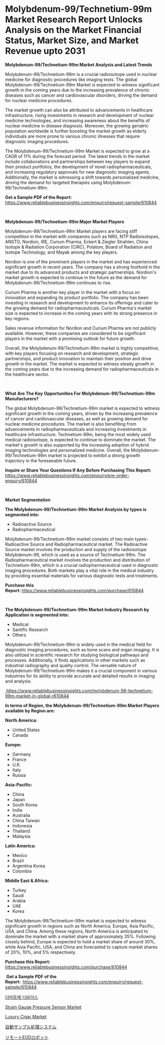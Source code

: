 <p><h1>Molybdenum-99/Technetium-99m Market Research Report Unlocks Analysis on the Market Financial Status, Market Size, and Market Revenue upto 2031</h1></p><p><strong>Molybdenum-99/Technetium-99m Market Analysis and Latest Trends</strong></p>
<p><p>Molybdenum-99/Technetium-99m is a crucial radioisotope used in nuclear medicine for diagnostic procedures like imaging tests. The global Molybdenum-99/Technetium-99m Market is expected to witness significant growth in the coming years due to the increasing prevalence of chronic diseases such as cancer and cardiovascular disorders, driving the demand for nuclear medicine procedures.</p><p>The market growth can also be attributed to advancements in healthcare infrastructure, rising investments in research and development of nuclear medicine technologies, and increasing awareness about the benefits of nuclear medicine in disease diagnosis. Moreover, the growing geriatric population worldwide is further boosting the market growth as elderly individuals are more prone to various chronic illnesses that require diagnostic imaging procedures.</p><p>The Molybdenum-99/Technetium-99m Market is expected to grow at a CAGR of 11% during the forecast period. The latest trends in the market include collaborations and partnerships between key players to expand their product portfolios, the development of novel radiopharmaceuticals, and increasing regulatory approvals for new diagnostic imaging agents. Additionally, the market is witnessing a shift towards personalized medicine, driving the demand for targeted therapies using Molybdenum-99/Technetium-99m.</p></p>
<p><strong>Get a Sample PDF of the Report:&nbsp;</strong> <a href="https://www.reliablebusinessinsights.com/enquiry/request-sample/610844">https://www.reliablebusinessinsights.com/enquiry/request-sample/610844</a></p>
<p>&nbsp;</p>
<p><strong>Molybdenum-99/Technetium-99m Major Market Players</strong></p>
<p><p>Molybdenum-99/Technetium-99m Market players are facing stiff competition in the market with companies such as NRG, NTP Radioisotopes, ANSTO, Nordion, IRE, Curium Pharma, Eckert & Ziegler Strahlen, China Isotope & Radiation Corporation (CIRC), Polatom, Board of Radiation and Isotope Technology, and Mayak among the key players.</p><p>Nordion is one of the prominent players in the market and has experienced significant growth in recent years. The company has a strong foothold in the market due to its advanced products and strategic partnerships. Nordion's market growth is expected to continue in the future as the demand for Molybdenum-99/Technetium-99m continues to rise.</p><p>Curium Pharma is another key player in the market with a focus on innovation and expanding its product portfolio. The company has been investing in research and development to enhance its offerings and cater to the growing demand for radiopharmaceuticals. Curium Pharma's market size is expected to increase in the coming years with its strong presence in key regions.</p><p>Sales revenue information for Nordion and Curium Pharma are not publicly available. However, these companies are considered to be significant players in the market with a promising outlook for future growth.</p><p>Overall, the Molybdenum-99/Technetium-99m market is highly competitive, with key players focusing on research and development, strategic partnerships, and product innovation to maintain their position and drive growth in the market. The market is expected to witness steady growth in the coming years due to the increasing demand for radiopharmaceuticals in the healthcare sector.</p></p>
<p>&nbsp;</p>
<p><strong>What Are The Key Opportunities For Molybdenum-99/Technetium-99m Manufacturers?</strong></p>
<p><p>The global Molybdenum-99/Technetium-99m market is expected to witness significant growth in the coming years, driven by the increasing prevalence of cancer and cardiovascular diseases, as well as growing demand for nuclear medicine procedures. The market is also benefiting from advancements in radiopharmaceuticals and increasing investments in healthcare infrastructure. Technetium-99m, being the most widely used medical radioisotope, is expected to continue to dominate the market. The market's growth is also supported by the increasing adoption of hybrid imaging technologies and personalized medicine. Overall, the Molybdenum-99/Technetium-99m market is projected to exhibit a strong growth trajectory in the foreseeable future.</p></p>
<p><strong>Inquire or Share Your Questions If Any Before Purchasing This Report:</strong> <a href="https://www.reliablebusinessinsights.com/enquiry/pre-order-enquiry/610844">https://www.reliablebusinessinsights.com/enquiry/pre-order-enquiry/610844</a></p>
<p>&nbsp;</p>
<p><strong>Market Segmentation</strong></p>
<p><strong>The Molybdenum-99/Technetium-99m Market Analysis by types is segmented into:</strong></p>
<p><ul><li>Radioactive Source</li><li>Radiopharmaceutical</li></ul></p>
<p><p>Molybdenum-99/Technetium-99m market consists of two main types- Radioactive Source and Radiopharmaceutical market. The Radioactive Source market involves the production and supply of the radioisotope Molybdenum-99, which is used as a source of Technetium-99m. The Radiopharmaceutical market involves the production and distribution of Technetium-99m, which is a crucial radiopharmaceutical used in diagnostic imaging procedures. Both markets play a vital role in the medical industry by providing essential materials for various diagnostic tests and treatments.</p></p>
<p><strong>Purchase this Report:&nbsp;</strong><a href="https://www.reliablebusinessinsights.com/purchase/610844">https://www.reliablebusinessinsights.com/purchase/610844</a></p>
<p>&nbsp;</p>
<p><strong>The Molybdenum-99/Technetium-99m Market Industry Research by Application is segmented into:</strong></p>
<p><ul><li>Medical</li><li>Santific Research</li><li>Others</li></ul></p>
<p><p>Molybdenum-99/Technetium-99m is widely used in the medical field for diagnostic imaging procedures, such as bone scans and organ imaging. It is also utilized in scientific research for studying biological pathways and processes. Additionally, it finds applications in other markets such as industrial radiography and quality control. The versatile nature of Molybdenum-99/Technetium-99m makes it a crucial component in various industries for its ability to provide accurate and detailed results in imaging and analysis.</p></p>
<p><a href="https://www.reliablebusinessinsights.com/molybdenum-99-technetium-99m-market-in-global-r610844">&nbsp;https://www.reliablebusinessinsights.com/molybdenum-99-technetium-99m-market-in-global-r610844</a></p>
<p><strong>In terms of Region, the Molybdenum-99/Technetium-99m Market Players available by Region are:</strong></p>
<p>
    <p> <strong> North America: </strong>
        <ul>
            <li>United States</li>
            <li>Canada</li>
        </ul>
        </p> 
    <p> <strong> Europe: </strong>
        <ul>
            <li>Germany</li>
            <li>France</li>
            <li>U.K.</li>
            <li>Italy</li>
            <li>Russia</li>
        </ul>
        </p> 
    <p> <strong> Asia-Pacific: </strong>
        <ul>
            <li>China</li>
            <li>Japan</li>
            <li>South Korea</li>
            <li>India</li>
            <li>Australia</li>
            <li>China Taiwan</li>
            <li>Indonesia</li>
            <li>Thailand</li>
            <li>Malaysia</li>
        </ul>
        </p> 
    <p> <strong> Latin America: </strong>
        <ul>
            <li>Mexico</li>
            <li>Brazil</li>
            <li>Argentina Korea</li>
            <li>Colombia</li>
        </ul>
        </p> 
    <p> <strong> Middle East & Africa: </strong>
        <ul>
            <li>Turkey</li>
            <li>Saudi</li>
            <li>Arabia</li>
            <li>UAE</li>
            <li>Korea</li>
        </ul>
    </p>
    </p>
<p><p>The Molybdenum-99/Technetium-99m market is expected to witness significant growth in regions such as North America, Europe, Asia Pacific, USA, and China. Among these regions, North America is anticipated to dominate the market with a market share of approximately 35%. Following closely behind, Europe is expected to hold a market share of around 30%, while Asia Pacific, USA, and China are forecasted to capture market shares of 20%, 10%, and 5% respectively.</p></p>
<p><strong>Purchase this Report: </strong><a href="https://www.reliablebusinessinsights.com/purchase/610844">https://www.reliablebusinessinsights.com/purchase/610844</a></p>
<p>&nbsp;<strong>Get a Sample PDF of the Report:&nbsp;&nbsp;</strong><a href="https://www.reliablebusinessinsights.com/enquiry/request-sample/610844">https://www.reliablebusinessinsights.com/enquiry/request-sample/610844</a></p>
<p><strong></strong></p>
<p><p><a href="https://github.com/alpinestartsekian/Market-Research-Report-List-1/blob/main/617149988968.md">더마토메 디바이스</a></p><p><a href="https://issuu.com/reportprime-2/docs/strain-gauge-pressure-sensor-market-size-2030.pptx">Strain Gauge Pressure Sensor Market</a></p><p><a href="https://github.com/IsmaelBlick2023/Market-Research-Report-List-1/blob/main/luxury-cigar-market.md">Luxury Cigar Market</a></p><p><a href="https://github.com/Andrewones2023/Market-Research-Report-List-1/blob/main/250946397409.md">自動サンプル処理システム</a></p><p><a href="https://github.com/hardee896/Market-Research-Report-List-1/blob/main/431992797408.md">リモートEODロボット</a></p></p>